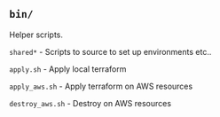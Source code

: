 ## `bin/`

Helper scripts.

`shared*`         - Scripts to source to set up environments etc..

`apply.sh`        - Apply local terraform

`apply_aws.sh`    - Apply terraform on AWS resources

`destroy_aws.sh`  - Destroy on AWS resources
